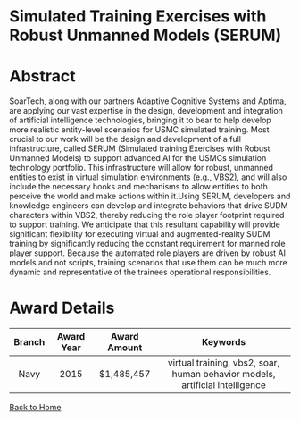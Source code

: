 
Simulated Training Exercises with Robust Unmanned Models (SERUM)
================================================================

# Abstract


SoarTech, along with our partners Adaptive Cognitive Systems and Aptima, are applying our vast expertise in the design, development and integration of artificial intelligence technologies, bringing it to bear to help develop more realistic entity-level scenarios for USMC simulated training. Most crucial to our work will be the design and development of a full infrastructure, called SERUM (Simulated training Exercises with Robust Unmanned Models) to support advanced AI for the USMCs simulation technology portfolio. This infrastructure will allow for robust, unmanned entities to exist in virtual simulation environments (e.g., VBS2), and will also include the necessary hooks and mechanisms to allow entities to both perceive the world and make actions within it.Using SERUM, developers and knowledge engineers can develop and integrate behaviors that drive SUDM characters within VBS2, thereby reducing the role player footprint required to support training. We anticipate that this resultant capability will provide significant flexibility for executing virtual and augmented-reality SUDM training by significantly reducing the constant requirement for manned role player support. Because the automated role players are driven by robust AI models and not scripts, training scenarios that use them can be much more dynamic and representative of the trainees operational responsibilities.  

# Award Details

|Branch|Award Year|Award Amount|Keywords|
| :---: | :---: | :---: | :---: |
|Navy|2015|$1,485,457|virtual training, vbs2, soar, human behavior models, artificial intelligence|
  
  


[Back to Home](https://github.com/chrischow/dod_sbir_awards#1903)